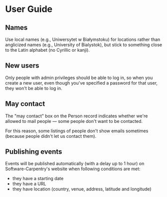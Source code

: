 # User Guide

## Names

Use local names (e.g., Uniwersytet w Białymstoku) for locations rather than
anglicized names (e.g., University of Bialystok), but stick to something close
to the Latin alphabet (no Cyrillic or kanji).

## New users

Only people with admin privileges should be able to log in, so when you create
a new user, even though you've specified a password for that user, they won't
be able to log in.

## May contact

The "may contact" box on the Person record indicates whether we're allowed to
mail people — some people don't want to be contacted.

For this reason, some listings of people don't show emails sometimes (because
people didn't let us contact them).

## Publishing events

Events will be published automatically (with a delay up to 1 hour) on
Software-Carpentry's website when following conditions are met:

* they have a starting date
* they have a URL
* they have location (country, venue, address, latitude and longitude)
